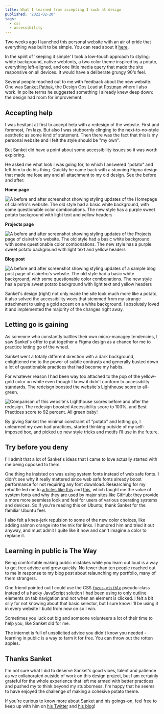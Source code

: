 ```yaml
---
title: What I learned from accepting I suck at design
published: '2022-02-20'
tags:
  - css
  - accessibility
---
```


Two weeks ago I launched this personal website with an air of pride that everything was built to be simple. You can read about it [here](/blog/p/look-ma-no-react-why-i-recoded-my-portfolio-site-with-vanilla-everything).

In the spirit of 'keeping it simple' I took a low-touch approach to styling: white background, native webfonts, a two color theme inspired by a potato, everything left-aligned, and one little media query that made the site responsive on all devices. It would have a deliberate grungy 90's feel.

Several people reached out to me with feedback about the new website. One was [Sanket Pathak](https://twitter.com/sanketpath), the Design Ops Lead at [Postman](https://www.postman.com/company/about) where I also work. In polite terms he suggested something I already knew deep down: the design had room for improvement.

## Accepting help

I was hesitant at first to accept help with a redesign of the website. First and foremost, I'm lazy. But also I was stubbornly clinging to the next-to-no-style aesthetic as some kind of statement. Then there was the fact that this is my personal website and I felt the style should be "my own".

But Sanket did have a point about some accessibility issues so it was worth exploring.

He asked me what look I was going for, to which I answered "potato" and left him to do his thing. Quickly he came back with a stunning Figma design that made me lose any and all attachment to my old design. See the before and after:

**Home page**

![A before and after screenshot showing styling updates of the Homepage of clairefro's website. The old style had a basic white background, with some questionable color combonations. The new style has a purple sweet potato background with light text and yellow headers](https://user-images.githubusercontent.com/9841162/155022202-2fd25248-3df6-412e-ad8c-dd280af21ee3.png)

**Projects page**

![A before and after screenshot showing styling updates of the Projects page of clairefro's website. The old style had a basic white background, with some questionable color combonations. The new style has a purple sweet potato background with light text and yellow headers](https://user-images.githubusercontent.com/9841162/155022212-64c2c342-e75e-4993-b1fc-37245d57e55a.png)

**Blog post**

![A before and after screenshot showing styling updates of a sample blog post page of clairefro's website. The old style had a basic white background, with some questionable color combonations. The new style has a purple sweet potato background with light text and yellow headers](https://user-images.githubusercontent.com/9841162/155022222-2bf951a8-b487-420d-9ca1-a3255b4ba905.png)

Sanket's design (right) not only made the site look much more like a potato, it also solved the accessibility woes that stemmed from my strange attachment to using a gold accent on a white background. I absolutely loved it and implemented the majority of the changes right away.

## Letting go is gaining

As someone who constantly battles their own micro-managey tendencies, I saw Sanket's offer to put together a Figma design as a chance for me to practice letting go of the wheel.

Sanket went a totally different direction with a dark background, enlightened me to the power of subtle contrasts and generally busted down a lot of questionable practices that had become my habits.

For whatever reason I had been way too attached to the pop of the yellow-gold color on white even though I knew it didn't conform to accessiblity standards. The redeisgn boosted the website's Lighthouse score to all-green.

![Comparison of this website's Lighthouse scores before and after the redesign. The redesign boosted Accessibility score to 100%, and Best Practices score to 92 percent. All green baby!](https://user-images.githubusercontent.com/9841162/154866804-bb293154-5ec0-4bbf-993c-34762da148d1.png)

By giving Sanket the minimal constraint of "potato" and letting go, I unlearned my own bad practices, started thinking outside of my self-imposed box, and picked up new style tricks and motifs I'll use in the future.

## Try before you deny

I'll admit that a lot of Sanket's ideas that I came to love actually started with me being opposed to them.

One thing he insisted on was using system fonts instead of web safe fonts. I didn't see why it really mattered since web safe fonts already boost performance for not requiring any font download. Researching for my rebuttle led me to [articles like this](https://css-tricks.com/snippets/css/system-font-stack/) and [this](https://responsivedesign.is/articles/should-i-use-system-fonts-or-web-fonts/), which taught me the value of system fonts and why they are used by major sites like GitHub: they provide a more more seemless look and feel for users of various operating systems and devices. So if you're reading this on Ubuntu, thank Sanket for the familiar Ubuntu feel.

I also felt a knee-jerk repulsion to some of the new color choices, like adding salmon orange into the mix for links. I humored him and tried it out anyway, and must admit I quite like it now and can't imagine a color to replace it.

## Learning in public is The Way

Being comfortable making public mistakes while you learn out loud is a way to get free advice and grow quickly. No fewer than ten people reached out to me in response to my blog post about relaunching my portfolio, many of them strangers.

One friend pointed out I could use the CSS [`focus-visible`](https://developer.mozilla.org/en-US/docs/Web/CSS/:focus-visible) pseudo-class instead of a hacky JavaScript solution I had been using to only outline elements on tab navigation and not when an element is clicked. I felt a bit silly for not knowing about that basic selector, but I sure know I'll be using it in every website I build from now on so I win.

Sometimes you luck out big and someone volunteers a lot of their time to help you, like Sanket did for me.

The internet is full of unsolicited advice you didn't know you needed - learning in public is a way to farm it for free. You can throw out the rotten apples.

## Thanks Sanket

I'm not sure what I did to deserve Sanket's good vibes, talent and patience as we collaborated outside of work on this design project, but I am certainly grateful for the whole experience that left me armed with better practices and pushed my to think beyond my stubborness. I'm happy that he seems to have enjoyed the challenge of making a cohesive potato theme.

If you're curious to know more about Sanket and his goings-on, feel free to keep up with him on [his Twitter](https://twitter.com/sanketpath) and [his blog](https://blog.sanketpathak.com/)!
